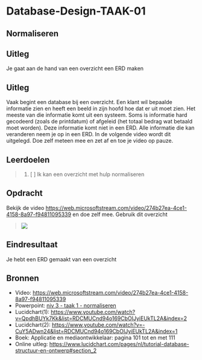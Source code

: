 # Database-Design-TAAK-01

## Normaliseren

## Uitleg
Je gaat aan de hand van een overzicht een ERD maken


## Uitleg
Vaak begint een database bij een overzicht. Een klant wil bepaalde informatie zien en heeft een beeld in zijn hoofd hoe dat er uit moet zien. Het meeste van die informatie komt uit een systeem. Soms is informatie hard gecodeerd (zoals de printdatum) of afgeleid (het totaal bedrag wat betaald moet worden). Deze informatie komt niet in een ERD. Alle informatie die kan veranderen neem je op in een ERD. In de volgende video wordt dit uitgelegd. Doe zelf meteen mee en zet af en toe je video op pauze.

## Leerdoelen
> 1. [ ] Ik kan een overzicht met hulp normaliseren

## Opdracht

Bekijk de video https://web.microsoftstream.com/video/274b27ea-4ce1-4158-8a97-f94811095339 
en doe zelf mee. 
Gebruik dit overzicht 
> <img src="https://github.com/ROC-van-Amsterdam-College-Amstelland/DATABASE-DESIGN/blob/master/niveau3/taak01/voorbeeld1.png">


## Eindresultaat

Je hebt een ERD gemaakt van een overzicht

## Bronnen 
- Video: https://web.microsoftstream.com/video/274b27ea-4ce1-4158-8a97-f94811095339  
- Powerpoint: <a href="niv 3 - taak 1 - normaliseren.pdf">niv 3 - taak 1 - normaliseren</a>  
- Lucidchart(1): https://www.youtube.com/watch?v=QpdhBUYk7Kk&list=RDCMUCnd94o169CbOIJyiEUkTL2A&index=2  
- Lucidchart(2): https://www.youtube.com/watch?v=-CuY5ADwn24&list=RDCMUCnd94o169CbOIJyiEUkTL2A&index=1  
- Boek: Applicatie en mediaontwikkelaar: pagina 101 tot en met 111  
- Online uitleg: https://www.lucidchart.com/pages/nl/tutorial-database-structuur-en-ontwerp#section_2  
